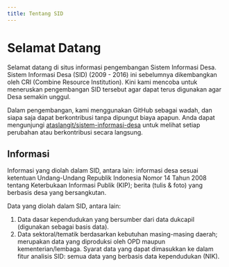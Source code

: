 ```yaml
---
title: Tentang SID
---
```


# Selamat Datang

Selamat datang di situs informasi pengembangan Sistem Informasi Desa. Sistem Informasi Desa (SID) (2009 - 2016) ini sebelumnya dikembangkan oleh CRI (Combine Resource Institution). Kini kami mencoba untuk meneruskan pengembangan SID tersebut agar dapat terus digunakan agar Desa semakin unggul.

Dalam pengembangan, kami menggunakan GitHub sebagai wadah, dan siapa saja dapat berkontribusi tanpa dipungut biaya apapun. Anda dapat mengunjungi [ataslangit/sistem-informasi-desa](https://github.com/ataslangit/sistem-informasi-desa) untuk melihat setiap perubahan atau berkontribusi secara langsung.

## Informasi
Informasi yang diolah dalam SID, antara lain: informasi desa sesuai ketentuan Undang-Undang Republik Indonesia Nomor 14 Tahun 2008 tentang Keterbukaan Informasi Publik (KIP); berita (tulis & foto) yang berbasis desa yang bersangkutan.

Data yang diolah dalam SID, antara lain:

1. Data dasar kependudukan yang bersumber dari data dukcapil (digunakan sebagai basis data).
2. Data sektoral/tematik berdasarkan kebutuhan masing-masing daerah; merupakan data yang diproduksi oleh OPD maupun kementerian/lembaga. Syarat data yang dapat dimasukkan ke dalam fitur analisis SID: semua data yang berbasis data kependudukan (NIK).
